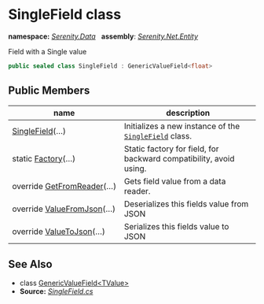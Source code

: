 # SingleField class
**namespace:** *[Serenity.Data](../README.md#serenity.data-namespace)*   **assembly**: *[Serenity.Net.Entity](../README.md)*

Field with a Single value

```csharp
public sealed class SingleField : GenericValueField<float>
```

## Public Members

| name | description |
| --- | --- |
| [SingleField](SingleField/SingleField.md)(…) | Initializes a new instance of the [`SingleField`](SingleField.md) class. |
| static [Factory](SingleField/Factory.md)(…) | Static factory for field, for backward compatibility, avoid using. |
| override [GetFromReader](SingleField/GetFromReader.md)(…) | Gets field value from a data reader. |
| override [ValueFromJson](SingleField/ValueFromJson.md)(…) | Deserializes this fields value from JSON |
| override [ValueToJson](SingleField/ValueToJson.md)(…) | Serializes this fields value to JSON |

## See Also

* class [GenericValueField&lt;TValue&gt;](GenericValueField-1.md)
* **Source:** *[SingleField.cs](https://github.com/serenity-is/Serenity/blob/master/src/Serenity.Net.Entity/FieldTypes/SingleField.cs)*